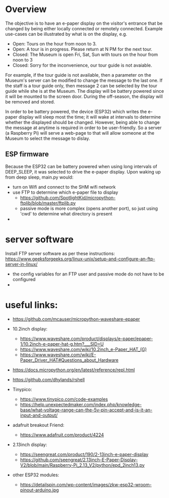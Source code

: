 # Overview
The objective is to have an e-paper display on the visitor's entrance that be changed by being either locally connected or remotely connected.  Example use-cases can be illustrated by what is on the display, e.g.
- Open: Tours on the hour from noon to 3.
- Open: A tour is in progress.  Please return at N PM for the next tour.
- Closed: The Museum is open Fri, Sat, Sun with tours on the hour from noon to 3
- Closed: Sorry for the inconvenience, our tour guide is not avaiable.

For example, if the tour guide is not available, then a parameter on the Museum's server can be modified to change the message to the last one.  If the staff is a tour guide only, then message 2 can be selected by the tour guide while she is at the Museum.
The display will be battery powered since it will be mounted to the screen door.  During the off-season, the display will be removed and stored.

In order to be battery powered, the device (ESP32) which writes the e-paper display will sleep most the time; it will wake at intervals to determine whether the displayed should be changed.  However, being able to change the message at anytime is required in order to be user-friendly.  So a server (a Raspberry Pi) will serve a web-page to that will allow someone at the Museum to select the message to dislay.

## ESP firmware
Because the ESP32 can be battery powered when using long intervals of DEEP_SLEEP, it was selected to drive the e-paper display.
Upon waking up from deep sleep, main.py would:
- turn on Wifi and connect to the SHM wifi network
- use FTP to determine which e-paper file to display
   - https://github.com/SpotlightKid/micropython-ftplib/blob/master/ftplib.py
   - passive mode is more complex (opens another port), so just using 'cwd' to determine what directory is present
-

# server software
Install FTP server software as per these instructions: https://www.geeksforgeeks.org/linux-unix/setup-and-configure-an-ftp-server-in-linux/
- the config variables for an FTP user and passive mode do not have to be configured
- 

# useful links:
 - https://github.com/mcauser/micropython-waveshare-epaper
 - 10.2inch display:
   - https://www.waveshare.com/product/displays/e-paper/epaper-1/10.2inch-e-paper-hat-g.htm?___SID=U
   - https://www.waveshare.com/wiki/10.2inch_e-Paper_HAT_(G)
   - https://www.waveshare.com/wiki/E-Paper_Driver_HAT#Questions_about_Hardware
 - https://docs.micropython.org/en/latest/reference/repl.html
 - https://github.com/dhylands/rshell
 - Tinypico:
   - https://www.tinypico.com/code-examples
   - https://help.unexpectedmaker.com/index.php/knowledge-base/what-voltage-range-can-the-5v-pin-accept-and-is-it-an-input-and-output/

 - adafruit breakout Friend:
   - https://www.adafruit.com/product/4224
- 2.13inch display:
   - https://seengreat.com/product/190/2-13inch-e-paper-display
   - https://github.com/seengreat/2.13inch-E-Paper-Display-V2/blob/main/Raspberry-Pi_2.13_V2/python/epd_2inch13.py
- other ESP32 modules:
   - https://detailspin.com/wp-content/images/zkw-esp32-wroom-pinout-arduino.jpg



